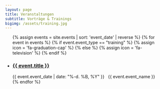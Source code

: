 ```yaml
---
layout: page
title: Veranstaltungen
subtitle: Vorträge & Trainings
bigimg: /assets/training.jpg
---
```




<ul class="fa-ul">
{% assign events = site.events | sort: 'event_date' | reverse %}
{% for event in events %}
  {% if event.event_type == "training" %}
    {% assign icon = 'fa-graduation-cap' %}
  {% else %}
    {% assign icon = 'fa-television' %}
  {% endif %}

  <li>
    <h3><i class="fa-li fa {{ icon }}"></i><a href="{{ event.url }}">{{ event.title }}</a></h3>
          <i class="fa fa-calendar"></i> {{ event.event_date | date: "%-d. %B, %Y" }}
          &nbsp;
          <i class="fa fa-map-marker"></i> {{ event.event_name }}
  </li>
{% endfor %}
</ul>
